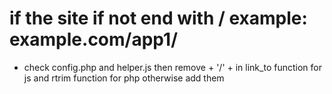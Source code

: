 # if the site if not end with / example: example.com/app1/
- check config.php and helper.js then remove + '/' + in link_to function for js and rtrim function for php otherwise add them